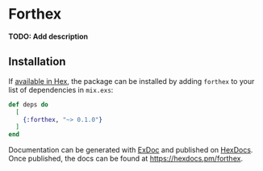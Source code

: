 # Forthex

**TODO: Add description**

## Installation

If [available in Hex](https://hex.pm/docs/publish), the package can be installed
by adding `forthex` to your list of dependencies in `mix.exs`:

```elixir
def deps do
  [
    {:forthex, "~> 0.1.0"}
  ]
end
```

Documentation can be generated with [ExDoc](https://github.com/elixir-lang/ex_doc)
and published on [HexDocs](https://hexdocs.pm). Once published, the docs can
be found at <https://hexdocs.pm/forthex>.

